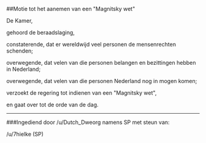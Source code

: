 ##Motie tot het aanemen van een "Magnitsky wet" 
 
De Kamer,

gehoord de beraadslaging,

constaterende, dat er wereldwijd veel personen de mensenrechten schenden;

overwegende, dat velen van die personen belangen en bezittingen hebben in Nederland;

overwegende, dat velen van die personen Nederland nog in mogen komen;

verzoekt de regering tot indienen van een "Magnitsky wet",

en gaat over tot de orde van de dag.

---

###Ingediend door /u/Dutch_Dweorg namens SP met steun van:

/u/7hielke (SP)